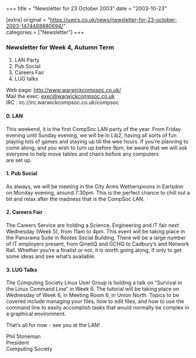 +++
title = "Newsletter for 23 October 2003"
date = "2003-10-23"

[extra]
original = "https://uwcs.co.uk/news/newsletter-for-23-october-2003-1474488880694/"    
categories = ["Newsletter"]
+++

### Newsletter for Week 4, Autumn Term

1.  LAN Party
2.  Pub Social
3.  Careers Fair
4.  LUG talks

Web page: http://www.warwickcompsoc.co.uk/  
Mail the exec: exec@warwickcompsoc.co.uk  
IRC : irc://irc.warwickcompsoc.co.uk/compsoc

#### 0\. LAN

This weekend, it is the first CompSoc LAN party of the year. From Friday evening until Sunday evening, we will be in Lib2, having all sorts of fun playing lots of games and staying up till the wee hours. If you’re planning to come along, and you wish to turn up before 9pm, be aware that we will ask everyone to help move tables and chairs before any computers  
are set up.

#### 1\. Pub Social

As always, we will be meeting in the City Arms Wetherspoons in Earlsdon on Monday evening, around 7:30pm. This is the perfect chance to chill out a bit and relax after the madness that is the CompSoc LAN.

#### 2\. Careers Fair

The Careers Service are holding a Science, Engineering and IT fair next Wednesday (Week 5), from 11am to 4pm. This event will be taking place in the Panorama Suite in Rootes Social Building. There will be a large number of IT employers present, from QinetiQ and GCHQ to Cadbury’s and Network Rail. Whether you’re a finalist or not, it is worth going along, if only to get some ideas and see what’s available.

#### 3\. LUG Talks

The Computing Society Linux User Group is holding a talk on “Survival in the Linux Command Line” in Week 6. The tutorial will be taking place on Wednesday of Week 6, in Meeting Room 6, in Union North. Topics to be covered include managing your files, how to edit files, and how to use the command line to easily accomplish tasks that would normally be complex in a graphical environment.

That’s all for now - see you at the LAN\!

Phil Stoneman  
President  
Computing Society
